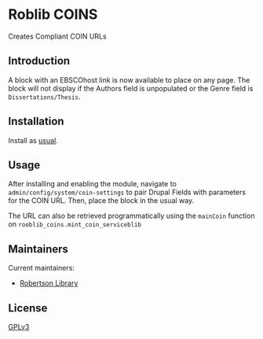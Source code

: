 # Roblib COINS

Creates Compliant COIN URLs

## Introduction

A block with an EBSCOhost link is now available to place on any page. The block will not display if the Authors field is unpopulated or the Genre field is `Dissertations/Thesis`.

## Installation

Install as
[usual](https://www.drupal.org/docs/extending-drupal/installing-modules).

## Usage

After installing and enabling the module, navigate to `admin/config/system/coin-settings` to pair Drupal Fields with parameters for the COIN URL. Then, place the block in the usual way.

The URL can also be retrieved programmatically using the `mainCoin` function on `rooblib_coins.mint_coin_serviceblib`

## Maintainers
Current maintainers:

* [Robertson Library](https://library.upei.ca/)

## License
[GPLv3](http://www.gnu.org/licenses/gpl-3.0.txt)

